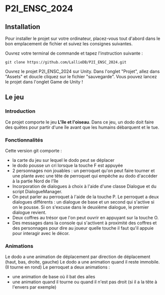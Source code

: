 # P2I_ENSC_2024

## Installation
Pour installer le projet sur votre ordinateur, placez-vous tout d'abord dans le bon emplacement de fichier et suivez les consignes suivantes.

Ouvrez votre terminal de commande et tapez l'instruction suivante : 

`git clone https://github.com/LallieDB/P2I_ENSC_2024.git`

Ouvrez le projet P2I_ENSC_2024 sur Unity.
Dans l'onglet "Projet", allez dans "Assets" et doucle cliquez sur le fichier "sauvegarde".
Vous pouvez lancez le projet dans l'onglet Game de Unity ! 

## Le jeu
### Introduction
Ce projet comporte le jeu **L'île et l'oiseau**. 
Dans ce jeu, un dodo doit faire des quêtes pour partir d'une île avant que les humains débarquent et le tue.


### Fonctionnalités
Cette version git comporte :
- la carte du jeu sur lequel le dodo peut se déplacer
- le dodo pousse un cri lorsque la touche F est appuyée
- 2 personnages non jouables : un perroquet qu'on peut faire tourner et une plante avec une tête de perroquet qui empêche au dodo d'accéder à la partie Nord de l'île
- Incorporation de dialogues à choix à l'aide d'une classe Dialogue et du script DialogueManager.
- On peut parler au perroquet à l'aide de la touche P. Le perroquet a deux dialogues différents : un dialogue de base et un second qui s'active si on le pousse. Si on s'excuse dans le deuxième dialogue, le premier dialogue revient.
- Deux coffres au trésor que l'on peut ouvrir en appuyant sur la touche O.
- Des messages dans la console qui s'activent à proximité des coffres et des personnages pour dire au joueur quelle touche il faut qu'il appuie pour interagir avec le décor.

### Animations
Le dodo a une animation de déplacement par direction de déplacement (haut, bas, droite, gauche)
Le dodo a une animation quand il reste immobile. (Il tourne en rond)
Le perroquet a deux animations : 
- une animation de base où il bat des ailes
- une animation quand il tourne ou quand il n'est pas droit (si il a la tête à l'envers par exemple)

